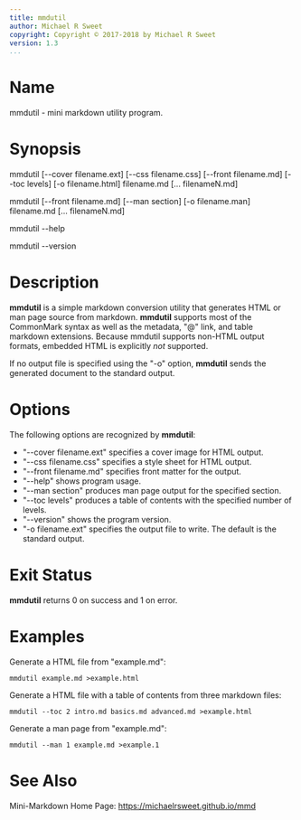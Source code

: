 ```yaml
---
title: mmdutil
author: Michael R Sweet
copyright: Copyright © 2017-2018 by Michael R Sweet
version: 1.3
...
```


# Name

mmdutil - mini markdown utility program.


# Synopsis

mmdutil [--cover filename.ext] [--css filename.css] [--front filename.md] [--toc levels] [-o filename.html] filename.md [... filenameN.md]

mmdutil [--front filename.md] [--man section] [-o filename.man] filename.md [... filenameN.md]

mmdutil --help

mmdutil --version


# Description

**mmdutil** is a simple markdown conversion utility that generates HTML or man
page source from markdown.  **mmdutil** supports most of the CommonMark syntax
as well as the metadata, "@" link, and table markdown extensions.  Because
mmdutil supports non-HTML output formats, embedded HTML is explicitly *not* supported.

If no output file is specified using the "-o" option, **mmdutil** sends the
generated document to the standard output.


# Options

The following options are recognized by **mmdutil**:

- "--cover filename.ext" specifies a cover image for HTML output.
- "--css filename.css" specifies a style sheet for HTML output.
- "--front filename.md" specifies front matter for the output.
- "--help" shows program usage.
- "--man section" produces man page output for the specified section.
- "--toc levels" produces a table of contents with the specified number of
  levels.
- "--version" shows the program version.
- "-o filename.ext" specifies the output file to write.  The default is the
  standard output.


# Exit Status

**mmdutil** returns 0 on success and 1 on error.


# Examples

Generate a HTML file from "example.md":

    mmdutil example.md >example.html

Generate a HTML file with a table of contents from three markdown files:

    mmdutil --toc 2 intro.md basics.md advanced.md >example.html

Generate a man page from "example.md":

    mmdutil --man 1 example.md >example.1


# See Also

Mini-Markdown Home Page: https://michaelrsweet.github.io/mmd
